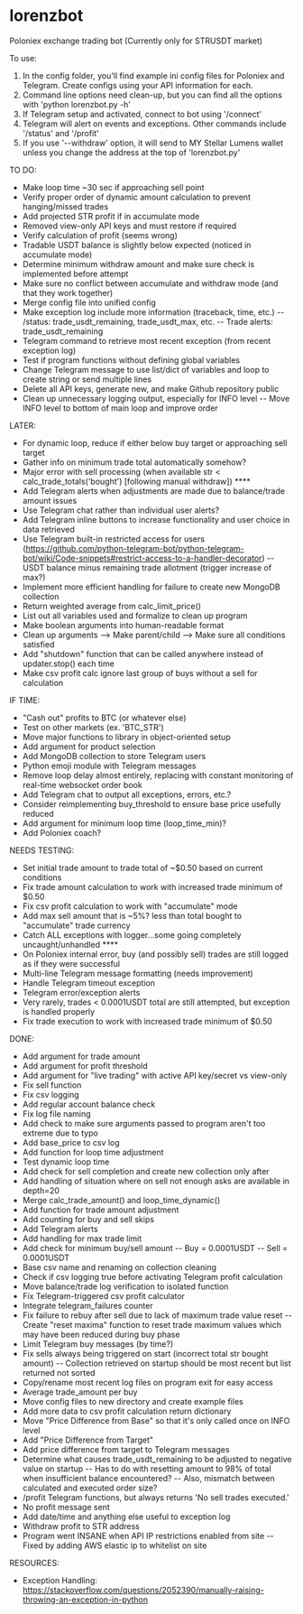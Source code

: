 # lorenzbot
Poloniex exchange trading bot (Currently only for STRUSDT market)

To use:
1) In the config folder, you'll find example ini config files for Poloniex and Telegram. Create configs using your API information for each.
2) Command line options need clean-up, but you can find all the options with 'python lorenzbot.py -h'
3) If Telegram setup and activated, connect to bot using '/connect'
4) Telegram will alert on events and exceptions. Other commands include '/status' and '/profit'
5) If you use '--withdraw' option, it will send to MY Stellar Lumens wallet unless you change the address at the top of 'lorenzbot.py'

TO DO:
- Make loop time ~30 sec if approaching sell point
- Verify proper order of dynamic amount calculation to prevent hanging/missed trades
- Add projected STR profit if in accumulate mode
- Removed view-only API keys and must restore if required
- Verify calculation of profit (seems wrong)
- Tradable USDT balance is slightly below expected (noticed in accumulate mode)
- Determine minimum withdraw amount and make sure check is implemented before attempt
- Make sure no conflict between accumulate and withdraw mode (and that they work together)
- Merge config file into unified config
- Make exception log include more information (traceback, time, etc.)
-- /status: trade_usdt_remaining, trade_usdt_max, etc.
-- Trade alerts: trade_usdt_remaining
- Telegram command to retrieve most recent exception (from recent exception log)
- Test if program functions without defining global variables
- Change Telegram message to use list/dict of variables and loop to create string or send multiple lines
- Delete all API keys, generate new, and make Github repository public
- Clean up unnecessary logging output, especially for INFO level
-- Move INFO level to bottom of main loop and improve order

LATER:
- For dynamic loop, reduce if either below buy target or approaching sell target
- Gather info on minimum trade total automatically somehow?
- Major error with sell processing (when available str < calc_trade_totals('bought') [following manual withdraw]) ****
- Add Telegram alerts when adjustments are made due to balance/trade amount issues
- Use Telegram chat rather than individual user alerts?
- Add Telegram inline buttons to increase functionality and user choice in data retrieved
- Use Telegram built-in restricted access for users (https://github.com/python-telegram-bot/python-telegram-bot/wiki/Code-snippets#restrict-access-to-a-handler-decorator)
-- USDT balance minus remaining trade allotment (trigger increase of max?)
- Implement more efficient handling for failure to create new MongoDB collection
- Return weighted average from calc_limit_price()
- List out all variables used and formalize to clean up program
- Make boolean arguments into human-readable format
- Clean up arguments --> Make parent/child --> Make sure all conditions satisfied
- Add "shutdown" function that can be called anywhere instead of updater.stop() each time
- Make csv profit calc ignore last group of buys without a sell for calculation

IF TIME:
- "Cash out" profits to BTC (or whatever else)
- Test on other markets (ex. 'BTC_STR')
- Move major functions to library in object-oriented setup
- Add argument for product selection
- Add MongoDB collection to store Telegram users
- Python emoji module with Telegram messages
- Remove loop delay almost entirely, replacing with constant monitoring of real-time websocket order book
- Add Telegram chat to output all exceptions, errors, etc.?
- Consider reimplementing buy_threshold to ensure base price usefully reduced
- Add argument for minimum loop time (loop_time_min)?
- Add Poloniex coach?

NEEDS TESTING:
- Set initial trade amount to trade total of ~$0.50 based on current conditions
- Fix trade amount calculation to work with increased trade minimum of $0.50
- Fix csv profit calculation to work with "accumulate" mode
- Add max sell amount that is ~5%? less than total bought to "accumulate" trade currency
- Catch ALL exceptions with logger...some going completely uncaught/unhandled ****
- On Poloniex internal error, buy (and possibly sell) trades are still logged as if they were successful
- Multi-line Telegram message formatting (needs improvement)
- Handle Telegram timeout exception
- Telegram error/exception alerts
- Very rarely, trades < 0.0001USDT total are still attempted, but exception is handled properly
- Fix trade execution to work with increased trade minimum of $0.50

DONE:
- Add argument for trade amount
- Add argument for profit threshold
- Add argument for "live trading" with active API key/secret vs view-only
- Fix sell function
- Fix csv logging
- Add regular account balance check
- Fix log file naming
- Add check to make sure arguments passed to program aren't too extreme due to typo
- Add base_price to csv log
- Add function for loop time adjustment
- Test dynamic loop time
- Add check for sell completion and create new collection only after
- Add handling of situation where on sell not enough asks are available in depth=20
- Merge calc_trade_amount() and loop_time_dynamic()
- Add function for trade amount adjustment
- Add counting for buy and sell skips
- Add Telegram alerts
- Add handling for max trade limit
- Add check for minimum buy/sell amount
-- Buy = 0.0001USDT
-- Sell = 0.0001USDT
- Base csv name and renaming on collection cleaning
- Check if csv logging true before activating Telegram profit calculation
- Move balance/trade log verification to isolated function
- Fix Telegram-triggered csv profit calculator
- Integrate telegram_failures counter
- Fix failure to rebuy after sell due to lack of maximum trade value reset
-- Create "reset maxima" function to reset trade maximum values which may have been reduced during buy phase
- Limit Telegram buy messages (by time?)
- Fix sells always being triggered on start (incorrect total str bought amount)
-- Collection retrieved on startup should be most recent but list returned not sorted
- Copy/rename most recent log files on program exit for easy access
- Average trade_amount per buy
- Move config files to new directory and create example files
- Add more data to csv profit calculation return dictionary
- Move "Price Difference from Base" so that it's only called once on INFO level
- Add "Price Difference from Target"
- Add price difference from target to Telegram messages
- Determine what causes trade_usdt_remaining to be adjusted to negative value on startup
-- Has to do with resetting amount to 98% of total when insufficient balance encountered?
-- Also, mismatch between calculated and executed order size?
- /profit Telegram functions, but always returns 'No sell trades executed.'
- No profit message sent
- Add date/time and anything else useful to exception log
- Withdraw profit to STR address
- Program went INSANE when API IP restrictions enabled from site
-- Fixed by adding AWS elastic ip to whitelist on site

RESOURCES:
- Exception Handling:
https://stackoverflow.com/questions/2052390/manually-raising-throwing-an-exception-in-python
